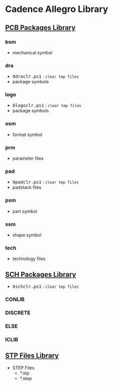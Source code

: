 # Cadence Allegro Library

## [PCB Packages Library](./PCBLIB/README.md)
### bsm
- mechanical symbol
### dra
- <kbd>0draclr.ps1</kbd> : `clear tmp files`
- package symbols
### logo
- <kbd>0logoclr.ps1</kbd> : `clear tmp files`
- package symbols
### osm
- format symbol
### prm
- parameter files
### pad
- <kbd>0padclr.ps1</kbd> : `clear tmp files`
- padstack files
### psm
- part symbol
### ssm
- shape symbol
### tech
- technology files

## [SCH Packages Library](./SCHLIB/README.md)
- <kbd>0schclr.ps1</kbd> : `clear tmp files`
### CONLIB
### DISCRETE
### ELSE
### ICLIB

## [STP Files Library](./STPLIB/README.md)
- STEP Files
    - *.stp
    - *.step